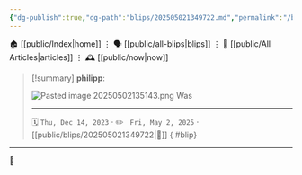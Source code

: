 ```yaml
---
{"dg-publish":true,"dg-path":"blips/202505021349722.md","permalink":"/blips/202505021349722/","title":"philipp on Threads @ 2023-12-14"}
---
```



<div class="transclusion internal-embed is-loaded"><div class="markdown-embed">




🏠 [[public/Index\|home]]  ⋮ 🗣️ [[public/all-blips\|blips]] ⋮  📝 [[public/All Articles\|articles]]  ⋮ 🕰️ [[public/now\|now]]


</div></div>


> [!summary] **philipp**:
>
> ![Pasted image 20250502135143.png](/img/user/attachments/Pasted%20image%2020250502135143.png)
> Was
> - - -
>
> 🗓️ <code>Thu, Dec 14, 2023</code>  · ✏️ <code> Fri, May 2, 2025</code>  · [[public/blips/202505021349722\|🔗]]
{ #blip}


- - -

 👾
